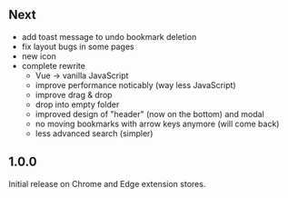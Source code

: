## Next

- add toast message to undo bookmark deletion
- fix layout bugs in some pages
- new icon
- complete rewrite
  - Vue -> vanilla JavaScript
  - improve performance noticably (way less JavaScript)
  - improve drag & drop
  - drop into empty folder
  - improved design of "header" (now on the bottom) and modal
  - no moving bookmarks with arrow keys anymore (will come back)
  - less advanced search (simpler)

## 1.0.0

Initial release on Chrome and Edge extension stores.
